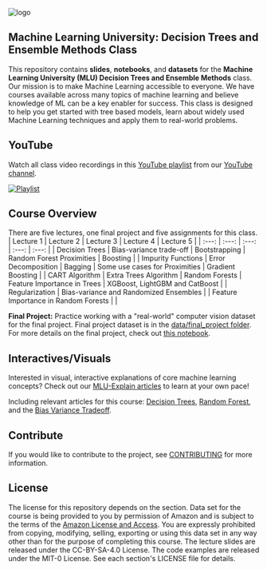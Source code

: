 ![logo](data/MLU_Logo.png)
## Machine Learning University: Decision Trees and Ensemble Methods Class

This repository contains __slides__, __notebooks__, and __datasets__ for the __Machine Learning University (MLU) Decision Trees and Ensemble Methods__ class. Our mission is to make Machine Learning accessible to everyone. We have courses available across many topics of machine learning and believe knowledge of ML can be a key enabler for success. This class is designed to help you get started with tree based models, learn about widely used Machine Learning techniques and apply them to real-world problems.

## YouTube
Watch all class video recordings in this [YouTube playlist](https://www.youtube.com/playlist?list=PL8P_Z6C4GcuXrj9crYtU_XaYh3Jac4x0p) from our [YouTube channel](https://www.youtube.com/channel/UC12LqyqTQYbXatYS9AA7Nuw/playlists).

[![Playlist](https://img.youtube.com/vi/DtX1hN0FRfk/0.jpg)](https://www.youtube.com/playlist?list=PL8P_Z6C4GcuXrj9crYtU_XaYh3Jac4x0p)

## Course Overview
There are five lectures, one final project and five assignments for this class.
| Lecture 1 | Lecture 2 | Lecture 3 | Lecture 4 | Lecture 5 |
| :---: | :---: | :---: | :---: | :---: |
| Decision Trees | Bias-variance trade-off | Bootstrapping | Random Forest Proximities | Boosting |
| Impurity Functions | Error Decomposition | Bagging | Some use cases for Proximities | Gradient Boosting |
| CART Algorithm | Extra Trees Algorithm | Random Forests | Feature Importance in Trees | XGBoost, LightGBM and CatBoost |
| Regularization | Bias-variance and Randomized Ensembles |  | Feature Importance in Random Forests |  |

__Final Project:__ Practice working with a "real-world" computer vision dataset for the final project. Final project dataset is in the [data/final_project folder](https://github.com/aws-samples/aws-machine-learning-university-dte/tree/main/data/final_project). For more details on the final project, check out [this notebook](https://github.com/aws-samples/aws-machine-learning-university-dte/blob/main/notebooks/final_project/DTE-FINAL-PROJECT.ipynb).

## Interactives/Visuals
Interested in visual, interactive explanations of core machine learning concepts? Check out our [MLU-Explain articles](https://mlu-explain.github.io/) to learn at your own pace! 

Including relevant articles for this course: [Decision Trees](https://mlu-explain.github.io/decision-tree/), [Random Forest](https://mlu-explain.github.io/random-forest/), and the [Bias Variance Tradeoff](https://mlu-explain.github.io/bias-variance/).

## Contribute
If you would like to contribute to the project, see [CONTRIBUTING](CONTRIBUTING.md) for more information.

## License
The license for this repository depends on the section.  Data set for the course is being provided to you by permission of Amazon and is subject to the terms of the [Amazon License and Access](https://www.amazon.com/gp/help/customer/display.html?nodeId=201909000). You are expressly prohibited from copying, modifying, selling, exporting or using this data set in any way other than for the purpose of completing this course. The lecture slides are released under the CC-BY-SA-4.0 License.  The code examples are released under the MIT-0 License. See each section's LICENSE file for details.
